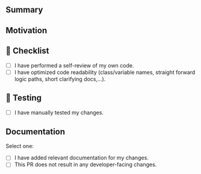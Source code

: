 ## Summary
<!-- Simple summary of what was changed. -->

## Motivation
<!-- Why are you making this change? If it's for fixing a bug, if possible, please include a link to the relevant issue, a code snippet, or an example project that demonstrates the bug. -->

## :pencil: Checklist
- [ ] I have performed a self-review of my own code.
- [ ] I have optimized code readability (class/variable names, straight forward logic paths, short clarifying docs,...).

## :green_heart: Testing
<!--- Explain how to test your changes -->
- [ ] I have manually tested my changes.


## Documentation

Select one:
 
- [ ] I have added relevant documentation for my changes.
- [ ] This PR does not result in any developer-facing changes.
